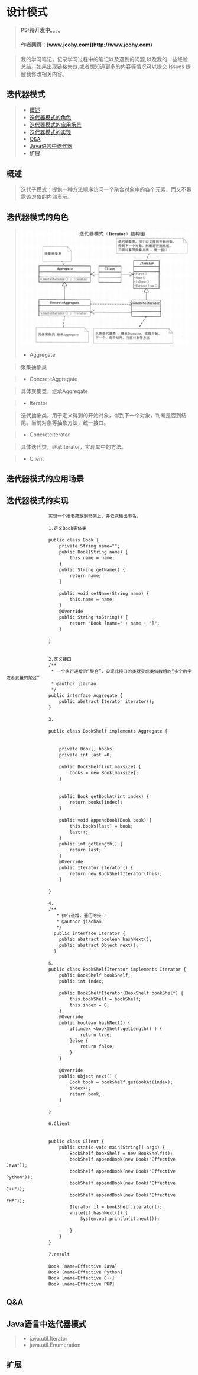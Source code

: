 
#  设计模式
> #### PS:待开发中。。。。
> #### 作者网页：[www.jcohy.com](http://www.jcohy.com)  	

>  我的学习笔记，记录学习过程中的笔记以及遇到的问题,以及我的一些经验总结。如果出现链接失效,或者想知道更多的内容等情况可以提交 Issues 提醒我修改相关内容。

## 迭代器模式
> * [概述](#gaishu)
> * [迭代器模式的角色](#role)
> * [迭代器模式的应用场景](#sign)
> * [迭代器模式的实现](#shixian)
> * [Q&A](#qa)
> * [Java语言中迭代器](#java)
> * [扩展](#kuozhan)

<p id="gaishu">

##  概述

>  迭代子模式：提供一种方法顺序访问一个聚合对象中的各个元素，而又不暴露该对象的内部表示。




<p id="role">

## 迭代器模式的角色

>  ![结构图](https://github.com/jiachao23/jcohy-study-sample/blob/master/jcohy-study-designpattern/images/iterator.png)
>  *  Aggregate

>  聚集抽象类

>  *  ConcreteAggregate

>  具体聚集类，继承Aggregate

>  *  Iterator

>  迭代抽象类，用于定义得到的开始对象，得到下一个对象，判断是否到结尾，当前对象等抽象方法，统一接口。

>  *  ConcreteIterator

>  具体迭代类，继承Iterator，实现其中的方法。

>  *  Client

<p id="sign">

##  迭代器模式的应用场景



<p id="shixian">

## 迭代器模式的实现

                    实现一个把书籍放到书架上，并依次输出书名。
                    
                    1.定义Book实体类
                    
                    public class Book {
                        private String name="";
                        public Book(String name) {
                            this.name = name;
                        }
                        public String getName() {
                            return name;
                        }
                    
                        public void setName(String name) {
                            this.name = name;
                        }
                        @Override
                        public String toString() {
                            return "Book [name=" + name + "]";
                        }
                        
                    }
                    
                    
                    2.定义接口
                    /**
                     * 一个执行递增的“聚合”，实现此接口的类就变成类似数组的“多个数字或者变量的聚合”
                     * @author jiachao
                     */
                    public interface Aggregate {
                        public abstract Iterator iterator();
                    }
                    
                    3.
                    
                    public class BookShelf implements Aggregate {
                        
                        
                        private Book[] books;
                        private int last =0;
                        
                        public BookShelf(int maxsize) {
                            books = new Book[maxsize];
                        }
                        
                        
                        public Book getBookAt(int index) {
                            return books[index];
                        }
                        
                        public void appendBook(Book book) {
                            this.books[last] = book;
                            last++;
                        }
                        public int getLength() {
                            return last;
                        }
                        @Override
                        public Iterator iterator() {
                            return new BookShelfIterator(this);
                        }
                    
                    }
                    
                    4.
                    /**
                       * 执行递增，遍历的接口
                       * @author jiachao
                       */
                      public interface Iterator {
                        public abstract boolean hashNext();
                        public abstract Object next();
                      }
                      
                    5。
                    public class BookShelfIterator implements Iterator {
                        public BookShelf bookShelf;
                        public int index;
                        
                        public BookShelfIterator(BookShelf bookShelf) {
                            this.bookShelf = bookShelf;
                            this.index = 0;
                        }
                        @Override
                        public boolean hashNext() {
                            if(index <bookShelf.getLength() ) {
                                return true;
                            }else {
                                return false;
                            }
                        }
                    
                        @Override
                        public Object next() {
                            Book book = bookShelf.getBookAt(index);
                            index++;
                            return book;
                        }
                    
                    }
                    
                    6.Client
                    
                    
                    public class Client {
                        public static void main(String[] args) {
                            BookShelf bookShelf = new BookShelf(4);
                            bookShelf.appendBook(new Book("Effective Java"));
                            bookShelf.appendBook(new Book("Effective Python"));
                            bookShelf.appendBook(new Book("Effective C++"));
                            bookShelf.appendBook(new Book("Effective PHP"));
                            Iterator it = bookShelf.iterator();
                            while(it.hashNext()) {
                                System.out.println(it.next());
                                
                            }
                        }
                    }
                    
                    7.result
                    
                    Book [name=Effective Java]
                    Book [name=Effective Python]
                    Book [name=Effective C++]
                    Book [name=Effective PHP]

        
        

         
<p id="qa">

##  Q&A

       
<p id="java">
        
##  Java语言中迭代器模式

>  *  java.util.Iterator
>  *  java.util.Enumeration


<p id="kuozhan">

##  扩展
    